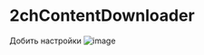 # 2chContentDownloader

Добить настройки
![image](https://user-images.githubusercontent.com/18138614/165834426-0521cfaf-53d1-474b-b54c-3105218b82f0.png)
